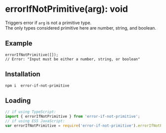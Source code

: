 # errorIfNotPrimitive(arg): void

Triggers error if `arg` is not a primitive type.  
The only types considered primitive here are number, string, and boolean.

## Example
```
errorIfNotPrimitive([]);
// Error: "Input must be either a number, string, or boolean"
```

## Installation
`npm i  error-if-not-primitive`

## Loading
```ts
// if using TypeScript:
import { errorIfNotPrimitive } from 'error-if-not-primitive';
// if using ES5 JavaScript:
var errorIfNotPrimitive = require('error-if-not-primitive').errorIfNotPrimitive;
```

